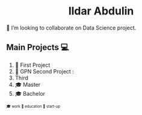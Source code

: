 <h1 align="center">Ildar Abdulin</h1>

👯 I’m looking to collaborate on Data Science project.

<!--
Эмодзи https://gist.github.com/rxaviers/7360908
:dollar:
:briefcase:

Here are some ideas to get you started:

- 🔭 I’m currently working on ...
- 🌱 I’m currently learning ...
- 
- 🤔 I’m looking for help with ...
- 💬 Ask me about ...
- 📫 How to reach me: ...
- 😄 Pronouns: ...
- ⚡ Fun fact: ...
-->

## Main Projects :computer:
1. :rocket: First Project 
2. :briefcase: GPN Second Project :
3. Third
4. :mortar_board: Master
5. :mortar_board: Bachelor

<sup><sub>:mortar_board: work :briefcase: education :rocket: start-up</sub></sup>

